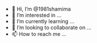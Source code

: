 - 👋 Hi, I’m @1981shamima
- 👀 I’m interested in ...
- 🌱 I’m currently learning ...
- 💞️ I’m looking to collaborate on ...
- 📫 How to reach me ...

<!---
1981shamima/1981shamima is a ✨ special ✨ repository because its `README.md` (this file) appears on your GitHub profile.
You can click the Preview link to take a look at your changes.
--->

